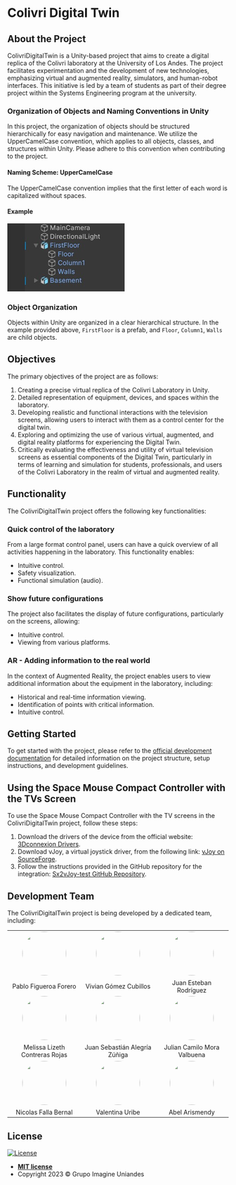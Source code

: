# Colivri Digital Twin

## About the Project

ColivriDigitalTwin is a Unity-based project that aims to create a digital replica of the Colivri laboratory at the University of Los Andes. The project facilitates experimentation and the development of new technologies, emphasizing virtual and augmented reality, simulators, and human-robot interfaces. This initiative is led by a team of students as part of their degree project within the Systems Engineering program at the university.

### Organization of Objects and Naming Conventions in Unity

In this project, the organization of objects should be structured hierarchically for easy navigation and maintenance. We utilize the UpperCamelCase convention, which applies to all objects, classes, and structures within Unity. Please adhere to this convention when contributing to the project.

#### Naming Scheme: UpperCamelCase

The UpperCamelCase convention implies that the first letter of each word is capitalized without spaces.

#### Example

![UpperCamelCaseExample](Images/UpperCamelCaseExample.jpg)

### Object Organization

Objects within Unity are organized in a clear hierarchical structure. In the example provided above, `FirstFloor` is a prefab, and `Floor`, `Column1`, `Walls` are child objects.

## Objectives

The primary objectives of the project are as follows:

1. Creating a precise virtual replica of the Colivri Laboratory in Unity.
2. Detailed representation of equipment, devices, and spaces within the laboratory.
3. Developing realistic and functional interactions with the television screens, allowing users to interact with them as a control center for the digital twin.
4. Exploring and optimizing the use of various virtual, augmented, and digital reality platforms for experiencing the Digital Twin.
5. Critically evaluating the effectiveness and utility of virtual television screens as essential components of the Digital Twin, particularly in terms of learning and simulation for students, professionals, and users of the Colivri Laboratory in the realm of virtual and augmented reality.

## Functionality

The ColivriDigitalTwin project offers the following key functionalities:

### Quick control of the laboratory

From a large format control panel, users can have a quick overview of all activities happening in the laboratory. This functionality enables:

- Intuitive control.
- Safety visualization.
- Functional simulation (audio).

### Show future configurations

The project also facilitates the display of future configurations, particularly on the screens, allowing:

- Intuitive control.
- Viewing from various platforms.

### AR - Adding information to the real world

In the context of Augmented Reality, the project enables users to view additional information about the equipment in the laboratory, including:

- Historical and real-time information viewing.
- Identification of points with critical information.
- Intuitive control.

## Getting Started

To get started with the project, please refer to the [official development documentation](https://imagine-uniandes.github.io/ColivriDigitalTwin/development/) for detailed information on the project structure, setup instructions, and development guidelines.

## Using the Space Mouse Compact Controller with the TVs Screen

To use the Space Mouse Compact Controller with the TV screens in the ColivriDigitalTwin project, follow these steps:

1. Download the drivers of the device from the official website: [3Dconnexion Drivers](https://3dconnexion.com/us/drivers/).
2. Download vJoy, a virtual joystick driver, from the following link: [vJoy on SourceForge](https://sourceforge.net/projects/vjoystick/).
3. Follow the instructions provided in the GitHub repository for the integration: [Sx2vJoy-test GitHub Repository](https://github.com/Lasse-B/Sx2vJoy-test).

## Development Team

The ColivriDigitalTwin project is being developed by a dedicated team, including:

<table>
  <tr>
    <td align="center" width="33%">
      <a href="https://github.com/pablo-figueroa-uniandes">
        <img src="https://github.com/pablo-figueroa-uniandes.png" width="100" height="100" style="border-radius:50%">
      </a>
    </td>
    <td align="center" width="33%">
      <a href="https://github.com/VivianGomez">
        <img src="https://github.com/VivianGomez.png" width="100" height="100" style="border-radius:50%">
      </a>
    </td>
    <td align="center" width="33%">
      <a href="https://github.com/Juanes1516">
        <img src="https://github.com/Juanes1516.png" width="100" height="100" style="border-radius:50%">
      </a>
    </td>
  </tr>
  <tr>
    <td align="center">
      Pablo Figueroa Forero
    </td>
    <td align="center">
      Vivian Gómez Cubillos
    </td>
    <td align="center">
      Juan Esteban Rodríguez
    </td>
  </tr>
  <tr>
    <td align="center" width="33%">
      <a href="https://github.com/Mecon0710">
        <img src="https://github.com/Mecon0710.png" width="100" height="100" style="border-radius:50%">
      </a>
    </td>
    <td align="center" width="33%">
      <a href="https://github.com/zejiran">
        <img src="https://github.com/zejiran.png" width="100" height="100" style="border-radius:50%">
      </a>
    </td>
    <td align="center" width="33%">
      <a href="https://github.com/julian27m">
        <img src="https://github.com/julian27m.png" width="100" height="100" style="border-radius:50%">
      </a>
    </td>
  </tr>
  <tr>
    <td align="center">
      Melissa Lizeth Contreras Rojas
    </td>
    <td align="center">
      Juan Sebastián Alegría Zúñiga
    </td>
    <td align="center">
      Julian Camilo Mora Valbuena
    </td>
  </tr>
  <tr>
    <td align="center" width="33%">
      <a href="https://github.com/nFei">
        <img src="https://github.com/nFei.png" width="100" height="100" style="border-radius:50%">
      </a>
    </td>
    <td align="center" width="33%">
      <a href="https://github.com/Valentina1125">
        <img src="https://github.com/Valentina1125.png" width="100" height="100" style="border-radius:50%">
      </a>
    </td>
    <td align="center" width="33%">
      <a href="https://github.com/abelarismendy">
        <img src="https://github.com/abelarismendy.png" width="100" height="100" style="border-radius:50%">
      </a>
    </td>
  </tr>
  <tr>
    <td align="center">
      Nicolas Falla Bernal
    </td>
    <td align="center">
      Valentina Uribe
    </td>
    <td align="center">
      Abel Arismendy
    </td>
  </tr>
</table>

## License

[![License](http://img.shields.io/:license-mit-blue.svg?style=flat-square)](http://badges.mit-license.org)

- **[MIT license](LICENSE)**
- Copyright 2023 © Grupo Imagine Uniandes
